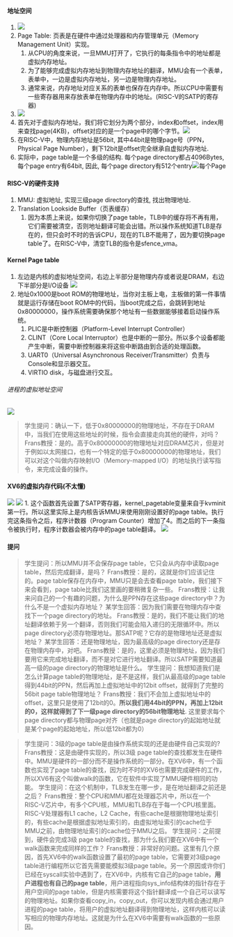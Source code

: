 #### 地址空间
1. ![](Attachments/Pasted%20image%2020220829093052.png)
2. Page Table: 页表是在硬件中通过处理器和内存管理单元（Memory Management Unit）实现。
	1. 从CPU的角度来说，一旦MMU打开了，它执行的每条指令中的地址都是虚拟内存地址。
	2. 为了能够完成虚拟内存地址到物理内存地址的翻译，MMU会有一个表单，表单中，一边是虚拟内存地址，另一边是物理内存地址。
	3. 通常来说，内存地址对应关系的表单也保存在内存中。所以CPU中需要有一些寄存器用来存放表单在物理内存中的地址。(RISC-V的SATP的寄存器)
3. ![](Attachments/Pasted%20image%2020220829093447.png)
4. 首先对于虚拟内存地址，我们将它划分为两个部分，index和offset，index用来查找page(4KB)，offset对应的是一个page中的哪个字节。![](Attachments/Pasted%20image%2020220829094009.png)
5. 在RISC-V中，物理内存地址是56bit, 其中44bit是物理page号（PPN，Physical Page Number），剩下12bit是offset完全继承自虚拟内存地址.
6. 实际中，page table是一个多级的结构. 每个page directory都占4096Bytes, 每个page entry有64bit, 因此, 每个page directory有512个entry![](Attachments/Pasted%20image%2020220829100647.png)每个Page 
#### RISC-V的硬件支持
1. MMU: 虚拟地址, 实现三级page directory的查找, 找出物理地址.
2. Translation Lookside Buffer（页表缓存）
	1. 因为本质上来说，如果你切换了page table，TLB中的缓存将不再有用，它们需要被清空，否则地址翻译可能会出错。所以操作系统知道TLB是存在的，但只会时不时的告诉CPU，现在的TLB不能用了，因为要切换page table了。在RISC-V中，清空TLB的指令是sfence_vma。

#### Kernel Page table
1. 左边是内核的虚拟地址空间，右边上半部分是物理内存或者说是DRAM，右边下半部分是I/O设备
![](Attachments/Pasted%20image%2020220829104438.png)
2. 地址0x1000是boot ROM的物理地址，当你对主板上电，主板做的第一件事情就是运行存储在boot ROM中的代码，当boot完成之后，会跳转到地址0x80000000，操作系统需要确保那个地址有一些数据能够接着启动操作系统。
	1. PLIC是中断控制器（Platform-Level Interrupt Controller）
	2. CLINT（Core Local Interruptor）也是中断的一部分。所以多个设备都能产生中断，需要中断控制器来将这些中断路由到合适的处理函数。
	3. UART0（Universal Asynchronous Receiver/Transmitter）负责与Console和显示器交互。
	4. VIRTIO disk，与磁盘进行交互。

###### 进程的虚拟地址空间
![](Attachments/Pasted%20image%2020220829123644.png)

> 学生提问：确认一下，低于0x80000000的物理地址，不存在于DRAM中，当我们在使用这些地址的时候，指令会直接走向其他的硬件，对吗？
> Frans教授：是的。高于0x80000000的物理地址对应DRAM芯片，但是对于例如以太网接口，也有一个特定的低于0x80000000的物理地址，我们可以对这个叫做内存映射I/O（Memory-mapped I/O）的地址执行读写指令，来完成设备的操作。

#### XV6的虚拟内存代码(不太懂)
![](Attachments/Pasted%20image%2020220829145937.png)
![](Attachments/Pasted%20image%2020220829152229.png)
	1. 这个函数首先设置了SATP寄存器，kernel_pagetable变量来自于kvminit第一行。所以这里实际上是内核告诉MMU来使用刚刚设置好的page table。执行完这条指令之后，程序计数器（Program Counter）增加了4。而之后的下一条指令被执行时，程序计数器会被内存中的page table翻译。
![](Attachments/Pasted%20image%2020220829153019.png)


#### 提问
>学生提问：所以MMU并不会保存page table，它只会从内存中读取page table，然后完成翻译，是吗？
>Frans教授：是的，这就是你们应该记住的。page table保存在内存中，MMU只是会去查看page table，我们接下来会看到，page table比我们这里画的要稍微复杂一些。
>Frans教授：让我来问自己的一个有趣的问题，为什么是PPN存在这些page directory中？为什么不是一个虚拟内存地址？
>某学生回答：因为我们需要在物理内存中查找下一个page directory的地址。
>Frans教授：是的，我们不能让我们的地址翻译依赖于另一个翻译，否则我们可能会陷入递归的无限循环中。所以page directory必须存物理地址。那SATP呢？它存的是物理地址还是虚拟地址？
>某学生回答：还是物理地址，因为最高级的page directory还是存在物理内存中，对吧。
>Frans教授：是的，这里必须是物理地址，因为我们要用它来完成地址翻译，而不是对它进行地址翻译。所以SATP需要知道最高一级的page directory的物理地址是什么。
>学生提问：我想知道我们是怎么计算page table的物理地址，是不是这样，我们从最高级的page table得到44bit的PPN，然后再加上虚拟地址中的12bit offset，就得到了完整的56bit page table物理地址？
>Frans教授：我们不会加上虚拟地址中的offset，这里只是使用了12bit的0。**所以我们用44bit的PPN，再加上12bit的0，这样就得到了下一级page directory的56bit物理地址**. 这里要求每个page directory都与物理page对齐（也就是page directory的起始地址就是某个page的起始地址，所以低12bit都为0）

> 学生提问：3级的page table是由操作系统实现的还是由硬件自己实现的?
> Frans教授：这是由硬件实现的，所以3级 page table的查找都发生在硬件中。MMU是硬件的一部分而不是操作系统的一部分。在XV6中，有一个函数也实现了page table的查找，因为时不时的XV6也需要完成硬件的工作，所以XV6有这个叫做walk的函数，它在软件中实现了MMU硬件相同的功能。
> 学生提问：在这个机制中，TLB发生在哪一步，是在地址翻译之前还是之后？
> Frans教授：整个CPU和MMU都在处理器芯片中，所以在一个RISC-V芯片中，有多个CPU核，MMU和TLB存在于每一个CPU核里面。RISC-V处理器有L1 cache，L2 Cache，有些cache是根据物理地址索引的，有些cache是根据虚拟地址索引的，由虚拟地址索引的cache位于MMU之前，由物理地址索引的cache位于MMU之后。
> 学生提问：之前提到，硬件会完成3级 page table的查找，那为什么我们要在XV6中有一个walk函数来完成同样的工作？
> Frans教授：非常好的问题。这里有几个原因，首先XV6中的walk函数设置了最初的page table，它需要对3级page table进行编程所以它首先需要能模拟3级page table。另一个原因或许你们已经在syscall实验中遇到了，在XV6中，内核有它自己的page table，**用户进程也有自己的page table**，用户进程指向sys_info结构体的指针存在于用户空间的page table，但是内核需要将这个指针翻译成一个自己可以读写的物理地址。如果你查看copy_in，copy_out，你可以发现内核会通过用户进程的page table，将用户的虚拟地址翻译得到物理地址，这样内核可以读写相应的物理内存地址。这就是为什么在XV6中需要有walk函数的一些原因。
